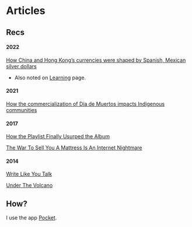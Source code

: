 # Articles


## Recs

#### 2022
[How China and Hong Kong’s currencies were shaped by Spanish, Mexican silver dollars](https://www.scmp.com/lifestyle/article/2132260/how-china-and-hong-kongs-currencies-were-shaped-spanish-mexican-silver)

* Also noted on [Learning](/pages/learning/index.md) page.

#### 2021

[How the commercialization of Día de Muertos impacts Indigenous communities](https://www.mezcalistas.com/how-the-commercialization-of-dia-de-muertos-impacts-indigenous-communities/)

#### 2017
[How the Playlist Finally Usurped the Album](https://www.theringer.com/music/2017/12/21/16804632/playlists-spotify-apple-music-drake-cardi-b-more-life)

[The War To Sell You A Mattress Is An Internet Nightmare](https://www.fastcompany.com/3065928/sleepopolis-casper-bloggers-lawsuits-underside-of-the-mattress-wars)

#### 2014

[Write Like You Talk](http://www.paulgraham.com/talk.html)

[Under The Volcano](https://anthonybourdain.tumblr.com/post/84641290831/under-the-volcano)

## How?

I use the app [Pocket](https://getpocket.com/).
